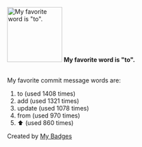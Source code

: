 <img src="https://my-badges.github.io/my-badges/favorite-word.png" alt="My favorite word is &quot;to&quot;." title="My favorite word is &quot;to&quot;." width="128">
<strong>My favorite word is &quot;to&quot;.</strong>
<br><br>

My favorite commit message words are:

1. to (used 1408 times)
2. add (used 1321 times)
3. update (used 1078 times)
4. from (used 970 times)
5. :arrow_up: (used 860 times)


Created by <a href="https://github.com/my-badges/my-badges">My Badges</a>